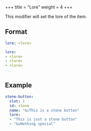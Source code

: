 +++
title = "Lore"
weight = 4
+++

This modifier will set the lore of the item.

## Format

```yaml
lore: <lore>
```
```yaml
lore:
- <lore>
- <lore>
- <lore>
...
```

## Example

```yaml
stone-button:
  slot: 1
  id: stone
  name: "&cThis is a stone button"
  lore:
  - "This is just a stone button"
  - "&uNothing special"
```
